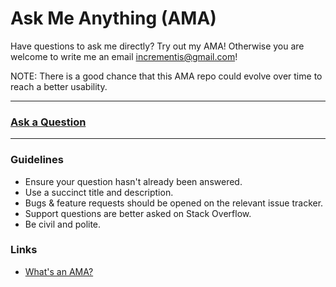 # Ask Me Anything (AMA)
Have questions to ask me directly? Try out my AMA!
Otherwise you are welcome to write me an email [incrementis@gmail.com](mailto:incrementis@gmail.com)!

NOTE: There is a good chance that this AMA repo could evolve over time to reach a better usability.

---

### [Ask a Question](https://github.com/Incrementis/Ask-me-anything-/discussions/1)

---

### Guidelines

- Ensure your question hasn't already been answered.
- Use a succinct title and description.
- Bugs & feature requests should be opened on the relevant issue tracker.
- Support questions are better asked on Stack Overflow.
- Be civil and polite.

### Links
- [What's an AMA?](https://en.wikipedia.org/wiki/Reddit#IAmA_and_AMA)

